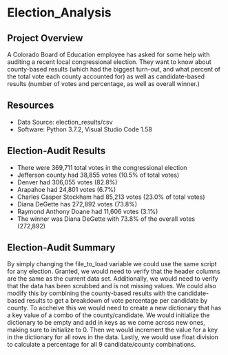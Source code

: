 # Election_Analysis


## Project Overview
A Colorado Board of Education employee has asked for some help with auditing a recent local congressional election. They want to know about county-based results (which had the biggest turn-out, and what percent of the total vote each county accounted for) as well as candidate-based results (number of votes and percentage, as well as overall winner.)

## Resources
- Data Source: election_results/csv
- Software: Python 3.7.2, Visual Studio Code 1.58

## Election-Audit Results
- There were 369,711 total votes in the congressional election
- Jefferson county had 38,855 votes (10.5% of total votes)
- Denver had 306,055 votes (82.8%)
- Arapahoe had 24,801 votes (6.7%)
- Charles Casper Stockham had 85,213 votes (23.0% of total votes)
- Diana DeGette has 272,892 votes (73.8%)
- Raymond Anthony Doane had 11,606 votes (3.1%)
- The winner was Diana DeGette with 73.8% of the overall votes (272,892)

## Election-Audit Summary
By simply changing the file_to_load variable we could use the same script for any election. Granted, we would need to verify that the header columns are the same as the current data set. Additionally, we would need to verify that the data has been scrubbed and is not missing values. We could also modify this by combining the county-based results with the candidate-based results to get a breakdown of vote percentage per candidate by county. To accheive this we would need to create a new dictionary that has a key value of a combo of the county/candidate. We would initialize the dictionary to be empty and add in keys as we come across new ones, making sure to initialize to 0. Then we would increment the value for a key in the dictionary for all rows in the data. Lastly, we would use float division to calculate a percentage for all 9 candidate/county combinations. 
